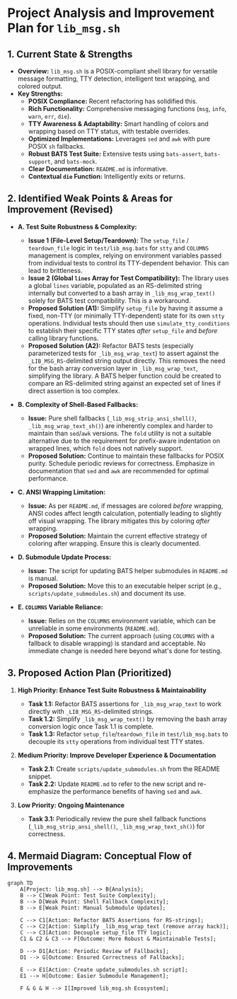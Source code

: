 # Project Analysis and Improvement Plan for `lib_msg.sh`

## 1. Current State & Strengths

*   **Overview:** `lib_msg.sh` is a POSIX-compliant shell library for versatile message formatting, TTY detection, intelligent text wrapping, and colored output.
*   **Key Strengths:**
    *   **POSIX Compliance:** Recent refactoring has solidified this.
    *   **Rich Functionality:** Comprehensive messaging functions (`msg`, `info`, `warn`, `err`, `die`).
    *   **TTY Awareness & Adaptability:** Smart handling of colors and wrapping based on TTY status, with testable overrides.
    *   **Optimized Implementations:** Leverages `sed` and `awk` with pure POSIX `sh` fallbacks.
    *   **Robust BATS Test Suite:** Extensive tests using `bats-assert`, `bats-support`, and `bats-mock`.
    *   **Clear Documentation:** `README.md` is informative.
    *   **Contextual `die` Function:** Intelligently exits or returns.

## 2. Identified Weak Points & Areas for Improvement (Revised)

*   **A. Test Suite Robustness & Complexity:**
    *   **Issue 1 (File-Level Setup/Teardown):** The `setup_file` / `teardown_file` logic in `test/lib_msg.bats` for `stty` and `COLUMNS` management is complex, relying on environment variables passed from individual tests to control its TTY-dependent behavior. This can lead to brittleness.
    *   **Issue 2 (Global `lines` Array for Test Compatibility):** The library uses a global `lines` variable, populated as an RS-delimited string internally but converted to a bash array in `_lib_msg_wrap_text()` solely for BATS test compatibility. This is a workaround.
    *   **Proposed Solution (A1):** Simplify `setup_file` by having it assume a fixed, non-TTY (or minimally TTY-dependent) state for its own `stty` operations. Individual tests should then use `simulate_tty_conditions` to establish their specific TTY states *after* `setup_file` and *before* calling library functions.
    *   **Proposed Solution (A2):** Refactor BATS tests (especially parameterized tests for `_lib_msg_wrap_text`) to assert against the `_LIB_MSG_RS`-delimited string output directly. This removes the need for the bash array conversion layer in `_lib_msg_wrap_text`, simplifying the library. A BATS helper function could be created to compare an RS-delimited string against an expected set of lines if direct assertion is too complex.

*   **B. Complexity of Shell-Based Fallbacks:**
    *   **Issue:** Pure shell fallbacks (`_lib_msg_strip_ansi_shell()`, `_lib_msg_wrap_text_sh()`) are inherently complex and harder to maintain than `sed`/`awk` versions. The `fold` utility is not a suitable alternative due to the requirement for prefix-aware indentation on wrapped lines, which `fold` does not natively support.
    *   **Proposed Solution:** Continue to maintain these fallbacks for POSIX purity. Schedule periodic reviews for correctness. Emphasize in documentation that `sed` and `awk` are recommended for optimal performance.

*   **C. ANSI Wrapping Limitation:**
    *   **Issue:** As per `README.md`, if messages are colored *before* wrapping, ANSI codes affect length calculation, potentially leading to slightly off visual wrapping. The library mitigates this by coloring *after* wrapping.
    *   **Proposed Solution:** Maintain the current effective strategy of coloring after wrapping. Ensure this is clearly documented.

*   **D. Submodule Update Process:**
    *   **Issue:** The script for updating BATS helper submodules in `README.md` is manual.
    *   **Proposed Solution:** Move this to an executable helper script (e.g., `scripts/update_submodules.sh`) and document its use.

*   **E. `COLUMNS` Variable Reliance:**
    *   **Issue:** Relies on the `COLUMNS` environment variable, which can be unreliable in some environments (`README.md`).
    *   **Proposed Solution:** The current approach (using `COLUMNS` with a fallback to disable wrapping) is standard and acceptable. No immediate change is needed here beyond what's done for testing.

## 3. Proposed Action Plan (Prioritized)

1.  **High Priority: Enhance Test Suite Robustness & Maintainability**
    *   **Task 1.1:** Refactor BATS assertions for `_lib_msg_wrap_text` to work directly with `_LIB_MSG_RS`-delimited strings.
    *   **Task 1.2:** Simplify `_lib_msg_wrap_text()` by removing the bash array conversion logic once Task 1.1 is complete.
    *   **Task 1.3:** Refactor `setup_file`/`teardown_file` in `test/lib_msg.bats` to decouple its `stty` operations from individual test TTY states.

2.  **Medium Priority: Improve Developer Experience & Documentation**
    *   **Task 2.1:** Create `scripts/update_submodules.sh` from the README snippet.
    *   **Task 2.2:** Update `README.md` to refer to the new script and re-emphasize the performance benefits of having `sed` and `awk`.

3.  **Low Priority: Ongoing Maintenance**
    *   **Task 3.1:** Periodically review the pure shell fallback functions (`_lib_msg_strip_ansi_shell()`, `_lib_msg_wrap_text_sh()`) for correctness.

## 4. Mermaid Diagram: Conceptual Flow of Improvements

```mermaid
graph TD
    A[Project: lib_msg.sh] --> B{Analysis};
    B --> C[Weak Point: Test Suite Complexity];
    B --> D[Weak Point: Shell Fallback Complexity];
    B --> E[Weak Point: Manual Submodule Updates];

    C --> C1[Action: Refactor BATS Assertions for RS-strings];
    C --> C2[Action: Simplify _lib_msg_wrap_text (remove array hack)];
    C --> C3[Action: Decouple setup_file TTY logic];
    C1 & C2 & C3 --> F[Outcome: More Robust & Maintainable Tests];

    D --> D1[Action: Periodic Review of Fallbacks];
    D1 --> G[Outcome: Ensured Correctness of Fallbacks];

    E --> E1[Action: Create update_submodules.sh script];
    E1 --> H[Outcome: Easier Submodule Management];

    F & G & H --> I[Improved lib_msg.sh Ecosystem];